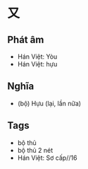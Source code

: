 # 又

## Phát âm
* Hán Việt: Yòu
* Hán Việt: hựu

## Nghĩa
* (bộ) Hựu (lại, lần nữa)

## Tags
* bộ thủ
* bộ thủ 2 nét
* Hán Việt: Sơ cấp//16

<script>window.HANZI_FIELD='又';</script>